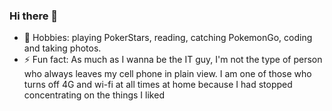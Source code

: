 ### Hi there 👋

<!--
**rafaelwitter/rafaelwitter** is a ✨ _special_ ✨ repository because its `README.md` (this file) appears on your GitHub profile.

Here are some ideas to get you started:

- 🔭 I’m currently working on ...
- 🌱 I’m currently learning about Security Information, 
- 👯 I’m looking to collaborate on DevOps, SI, AI.
- 🤔 I’m looking for help with ...
- 💬 Ask me about ...
- 📫 How to reach me: ...
- 😄 Pronouns: ...
- ⚡ Fun fact: As much as I wanna be the IT guy, I'm not the type of person who always leaves my cell phone in plain view. I am one of those who turns off 4G and wi-fi at all times at home because  I had stopped concentrating on the things I liked
-->
- :running: Hobbies: playing PokerStars, reading, catching PokemonGo, coding and taking photos.
- ⚡ Fun fact: As much as I wanna be the IT guy, I'm not the type of person who always leaves my cell phone in plain view. I am one of those who turns off 4G and wi-fi at all times at home because  I had stopped concentrating on the things I liked
